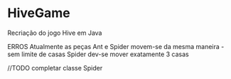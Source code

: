 # HiveGame
Recriação do jogo Hive em Java

ERROS
Atualmente as peças Ant e Spider movem-se da mesma maneira - sem limite de casas
Spider dev-se mover exatamente 3 casas

//TODO 
completar classe Spider
